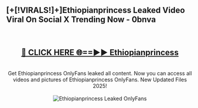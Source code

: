 <h2>[+[!VIRALS!]+]Ethiopianprincess Leaked Video Viral On Social X Trending Now - 0bnva</h2>
<br>
<div align="center">
<h2><a href="https://libra.edu.pl?Ethiopianprincess" rel="nofollow">🔴 CLICK HERE 🌐==►► Ethiopianprincess</a></h2>
<br>
Get Ethiopianprincess OnlyFans leaked all content. Now you can access all videos and pictures of Ethiopianprincess OnlyFans. New Updated Files 2025!
<br>
<br>
<a href="https://libra.edu.pl?Ethiopianprincess" rel="nofollow" data-target="animated-image.originalLink"><img src="https://i.ibb.co.com/WyWwxjT/player-gif2.gif" alt="Ethiopianprincess Leaked OnlyFans" style="max-width: 100%; display: inline-block;" data-target="animated-image.originalImage"></a>
</div>
<br>